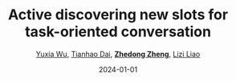 ---
title: "Active discovering new slots for task-oriented conversation"
collection: publications
permalink: /publication/Active-d2024
date: 2024-01-01
doi: 10.1109/TASLP.2024.3374060
keywords: 
venue: 'IEEE/ACM Transactions on Audio, Speech, and Language Processing'
author: '<a href="https://zdzheng.xyz/authors/Yuxia-Wu" class="author">Yuxia Wu</a>, <a href="https://zdzheng.xyz/authors/Tianhao-Dai" class="author">Tianhao Dai</a>, <strong><a href="https://zdzheng.xyz/authors/Zhedong-Zheng" class="author">Zhedong Zheng</a></strong>, <a href="https://zdzheng.xyz/authors/Lizi-Liao" class="author">Lizi Liao</a>'
sqlauthor: '{"@type": "Person","name": "Yuxia Wu"}, {"@type": "Person","name": "Tianhao Dai"}, {"@type": "Person","name": "Zhedong Zheng"}, {"@type": "Person","name": "Lizi Liao"}'
citation: ' Yuxia Wu,  Tianhao Dai,  Zhedong Zheng,  Lizi Liao, &quot;Active discovering new slots for task-oriented conversation.&quot; IEEE/ACM Transactions on Audio, Speech, and Language Processing, 2024. DOI: 10.1109/TASLP.2024.3374060'
pub_year: '2024'
bib: >
    @article{wu2024active,<br>author = "Wu, Yuxia and Dai, Tianhao and Zheng, Zhedong and Liao, Lizi",<br>doi = "10.1109/TASLP.2024.3374060",<br>title = "Active discovering new slots for task-oriented conversation",<br>journal = "IEEE/ACM Transactions on Audio, Speech, and Language Processing",<br>year = "2024",<br>publisher = "IEEE"
    }

---